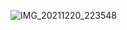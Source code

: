![IMG_20211220_223548](https://github.com/DafiaAnjum/myproj1/assets/132347983/12061a08-5fcc-46ad-b666-386a7a8f6e90)
